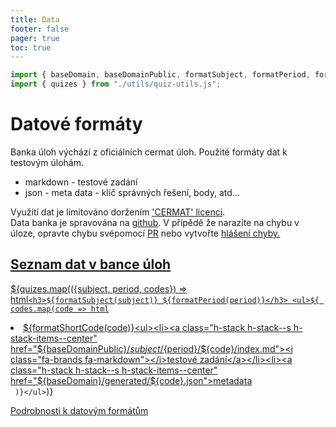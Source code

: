 ```yaml
---
title: Data
footer: false
pager: true
toc: true
---
```

```js
import { baseDomain, baseDomainPublic, formatSubject, formatPeriod, formatShortCode} from './utils/quiz-string-utils.js';
import { quizes } from "./utils/quiz-utils.js";
```

# Datové formáty

Banka úloh výchází z oficiálních cermat úloh. Použité formáty dat k testovým úlohám.
- markdown - testové zadání
- json - meta data - klíč správných řešení, body, atd...

<div class="caution" label="Pozor">
  Využití dat je limitováno doržením <a href="https://prijimacky.cermat.cz/files/files/CZVV_pravidla-vyuziti-webstrankyn.pdf">'CERMAT' licenci</a>.
</div>
<div class="tip" label="Hlášení chyb">
  Data banka je spravována na <a href="https://github.com/rsamec/cermat"><i class="fa-brands fa-github"></i> github</a>.
  V přípědě že narazíte na chybu v úloze, opravte chybu svépomocí <a href="https://github.com/rsamec/cermat/pulls" target="_blank">PR</a> nebo vytvořte <a href="https://github.com/rsamec/cermat/issues">hlášení chyby</>.
</div>

## Seznam dat v bance úloh

${quizes.map(({subject, period, codes}) => html`<h3>${formatSubject(subject)} ${formatPeriod(period)}</h3> <ul>${
  codes.map(code => html`<li>${formatShortCode(code)}<ul><li><a class="h-stack h-stack--s h-stack-items--center" href="${baseDomainPublic}/${subject}/${period}/${code}/index.md"><i class="fa-brands fa-markdown"></i>testové zadání</a></li><li><a class="h-stack h-stack--s h-stack-items--center" href="${baseDomain}/generated/${code}.json"><i class="fa-brands fa-js"></i>metadata</a></li></ul></li>`
)}</ul>`)}


[Podrobnosti k datovým formátům](https://github.com/rsamec/cermat)